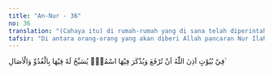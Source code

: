 ```yaml
---
title: "An-Nur - 36"
no: 36
translation: "(Cahaya itu) di rumah-rumah yang di sana telah diperintahkan Allah untuk memuliakan dan menyebut nama-Nya, di sana bertasbih (menyucikan)  nama-Nya pada waktu pagi dan petang,"
tafsir: "Di antara orang-orang yang akan diberi Allah pancaran Nur Ilahi itu ialah orang-orang yang selalu menyebut nama Allah di masjid-masjid pada pagi dan petang hari serta bertasbih menyucikan-Nya. Mereka tidak lalai mengingat Allah dan mengerjakan salat walaupun melakukan urusan perniagaan dan jual beli, mereka tidak enggan mengeluarkan zakat karena tamak mengumpulkan harta kekayaan, mereka selalu ingat akan hari akhirat yang karena dahsyatnya banyak hati menjadi guncang dan mata menjadi terbelalak. Ini bukan berarti mereka mengabaikan sama sekali urusan dunia dan menghabiskan waktu dan tenaganya untuk berzikir dan bertasbih, karena hal demikian tidak disukai oleh Nabi Muhammad dan bertentangan dengan prinsip-prinsip Islam.\n\nNabi Muhammad telah bersabda:\n\nBerusahalah seperti usaha orang yang mengira bahwa ia tidak akan mati selama-lamanya dan waspadalah seperti kewaspadaan orang yang takut akan mati besok. (Riwayat al-Baihaqi dari Ibnu Auz)\n\nUrusan duniawi dan urusan ukhrawi keduanya sama penting dalam Islam. Seorang muslim harus pandai menciptakan keseimbangan antara kedua urusan itu, jangan sampai salah satu di antara keduanya dikalahkan oleh yang lain. Melalaikan urusan akhirat karena mementingkan urusan dunia adalah terlarang, sebagaimana disebut dalam firman-Nya:\n\nWahai orang-orang yang beriman! Janganlah harta-bendamu dan anak-anakmu melalaikan kamu dari mengingat Allah. Dan barang siapa berbuat demikian, maka mereka itulah orang-orang yang rugi. (al-Munafiqun/63: 9)\n\nDan firman-Nya:\n\nWahai orang-orang yang beriman! Apabila telah diseru untuk melaksanakan salat pada hari Jumat, maka segeralah kamu mengingat Allah dan tinggalkanlah jual beli. Yang demikian itu lebih baik bagimu jika kamu mengetahui. (al-Jumu'ah/62: 9)\n\nTetapi apabila kewajiban-kewajiban terhadap agama telah ditunaikan dengan sebaik-baiknya, seorang muslim diperintahkan untuk kembali mengurus urusan dunianya dengan ketentuan tidak lupa mengingat Allah agar dia jangan melanggar perintah-Nya atau mengerjakan larangan-Nya sebagai tersebut dalam firman-Nya:\n\nApabila salat telah dilaksanakan, maka bertebaranlah kamu di bumi; carilah karunia Allah dan ingatlah Allah banyak-banyak agar kamu beruntung. (al-Jumu'ah/62: 10)\n\nSebaliknya melalaikan urusan dunia dan hanya mementingkan urusan akhirat juga tercela, karena orang muslim diperintahkan Allah supaya berusaha mencari rezeki untuk memenuhi kebutuhannya, dan kebutuhan keluarganya. Orang-orang yang berusaha menyeimbangkan antara urusan duniawi dan urusan ukhrawi itulah orang-orang yang diridai oleh Allah. Dia bekerja untuk dunianya karena taat dan patuh kepada perintah dan petunjuk-Nya. Dia beramal untuk akhirat karena taat dan patuh kepada perintah serta petunjuk-Nya, sebagai persiapan untuk menghadapi hari akhirat yang amat dahsyat dan penuh kesulitan, sebagaimana disebut dalam firman-Nya:\n\nSungguh, kami takut akan (azab) Tuhan pada hari (ketika) orang-orang berwajah masam penuh kesulitan.\" Maka Allah melindungi mereka dari kesusahan hari itu, dan memberikan kepada mereka keceriaan dan kegembiraan. Dan Dia memberi balasan kepada mereka karena kesabarannya (berupa) surga dan (pakaian) sutera. (al-Insan/76: 10-12)"
---
```


فِيْ بُيُوْتٍ اَذِنَ اللّٰهُ اَنْ تُرْفَعَ وَيُذْكَرَ فِيْهَا اسْمُهٗۙ يُسَبِّحُ لَهٗ فِيْهَا بِالْغُدُوِّ وَالْاٰصَالِ ۙ
